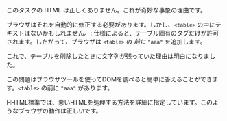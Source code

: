 このタスクの HTML は正しくありません。これが奇妙な事象の理由です。

ブラウザはそれを自動的に修正する必要があります。しかし、`<table>` の中にテキストはないかもしれません。: 仕様によると、テーブル固有のタグだけが許可されます。したがって、ブラウザは `<table>` の *前に* `"aaa"` を追加します。

これで、テーブルを削除したときに文字列が残っていた理由は明白になりました。

この問題はブラウザツールを使ってDOMを調べると簡単に答えることができます。`<table>` の前に `"aaa"` があります。

HHTML標準では、悪いHTMLを処理する方法を詳細に指定しています。このようなブラウザの動作は正しいです。

